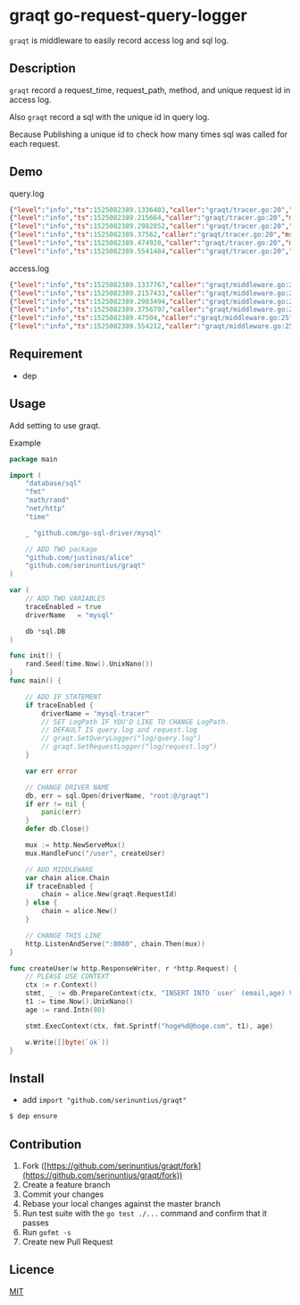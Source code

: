 graqt go-request-query-logger
===

`graqt` is middleware to easily record access log and sql log.

## Description
`graqt` record a request_time, request_path, method, and unique request id in access log.

Also `graqt` record a sql with the unique id in query log.

Because Publishing a unique id to check how many times sql was called for each request.


## Demo
query.log
```json
{"level":"info","ts":1525082389.1336403,"caller":"graqt/tracer.go:20","msg":"Exec","query":"INSERT INTO `user` (email,age) VALUES (?, ?)","args":[{"Name":"","Ordinal":1,"Value":"hoge1525082389130688404@hoge.com"},{"Name":"","Ordinal":2,"Value":57}],"time":0.001157627,"request_id":"5914e629-6746-42c5-b342-702f224f48e1"}
{"level":"info","ts":1525082389.215664,"caller":"graqt/tracer.go:20","msg":"Exec","query":"INSERT INTO `user` (email,age) VALUES (?, ?)","args":[{"Name":"","Ordinal":1,"Value":"hoge1525082389213632765@hoge.com"},{"Name":"","Ordinal":2,"Value":37}],"time":0.002013919,"request_id":"4e743b2a-59be-4692-b36b-3b6a9ba78b01"}
{"level":"info","ts":1525082389.2982852,"caller":"graqt/tracer.go:20","msg":"Exec","query":"INSERT INTO `user` (email,age) VALUES (?, ?)","args":[{"Name":"","Ordinal":1,"Value":"hoge1525082389287262677@hoge.com"},{"Name":"","Ordinal":2,"Value":74}],"time":0.011005944,"request_id":"f1d68fb3-5450-48f3-9f46-1ea5ad2370fb"}
{"level":"info","ts":1525082389.37562,"caller":"graqt/tracer.go:20","msg":"Exec","query":"INSERT INTO `user` (email,age) VALUES (?, ?)","args":[{"Name":"","Ordinal":1,"Value":"hoge1525082389372293507@hoge.com"},{"Name":"","Ordinal":2,"Value":64}],"time":0.003297617,"request_id":"e727db2b-df12-410c-91a4-4dd3117b9452"}
{"level":"info","ts":1525082389.474928,"caller":"graqt/tracer.go:20","msg":"Exec","query":"INSERT INTO `user` (email,age) VALUES (?, ?)","args":[{"Name":"","Ordinal":1,"Value":"hoge1525082389470871128@hoge.com"},{"Name":"","Ordinal":2,"Value":73}],"time":0.001937477,"request_id":"57df4708-9705-4401-98b2-fad4bacfe585"}
{"level":"info","ts":1525082389.5541484,"caller":"graqt/tracer.go:20","msg":"Exec","query":"INSERT INTO `user` (email,age) VALUES (?, ?)","args":[{"Name":"","Ordinal":1,"Value":"hoge1525082389550824448@hoge.com"},{"Name":"","Ordinal":2,"Value":39}],"time":0.001194376,"request_id":"58957516-c7b2-4f64-8889-b39496e6597f"}
```

access.log
```json
{"level":"info","ts":1525082389.1337767,"caller":"graqt/middleware.go:25","msg":"","time":0.011566198,"request_id":"5914e629-6746-42c5-b342-702f224f48e1","path":"/user"}
{"level":"info","ts":1525082389.2157433,"caller":"graqt/middleware.go:25","msg":"","time":0.003945689,"request_id":"4e743b2a-59be-4692-b36b-3b6a9ba78b01","path":"/user"}
{"level":"info","ts":1525082389.2983494,"caller":"graqt/middleware.go:25","msg":"","time":0.014426681,"request_id":"f1d68fb3-5450-48f3-9f46-1ea5ad2370fb","path":"/user"}
{"level":"info","ts":1525082389.3756797,"caller":"graqt/middleware.go:25","msg":"","time":0.004002398,"request_id":"e727db2b-df12-410c-91a4-4dd3117b9452","path":"/user"}
{"level":"info","ts":1525082389.47504,"caller":"graqt/middleware.go:25","msg":"","time":0.005889232,"request_id":"57df4708-9705-4401-98b2-fad4bacfe585","path":"/user"}
{"level":"info","ts":1525082389.554212,"caller":"graqt/middleware.go:25","msg":"","time":0.016009073,"request_id":"58957516-c7b2-4f64-8889-b39496e6597f","path":"/user"}
```


## Requirement
- dep

## Usage

Add setting to use graqt.

Example
```go
package main

import (
	"database/sql"
	"fmt"
	"math/rand"
	"net/http"
	"time"

	_ "github.com/go-sql-driver/mysql"

	// ADD TWO package
	"github.com/justinas/alice"
	"github.com/serinuntius/graqt"
)

var (
	// ADD TWO VARIABLES
	traceEnabled = true
	driverName   = "mysql"

	db *sql.DB
)

func init() {
	rand.Seed(time.Now().UnixNano())
}
func main() {

	// ADD IF STATEMENT
	if traceEnabled {
		driverName = "mysql-tracer"
		// SET LogPath IF YOU'D LIKE TO CHANGE LogPath.
		// DEFAULT IS query.log and request.log
		// graqt.SetQueryLogger("log/query.log")
		// graqt.SetRequestLogger("log/request.log")
	}

	var err error

	// CHANGE DRIVER NAME
	db, err = sql.Open(driverName, "root:@/graqt")
	if err != nil {
		panic(err)
	}
	defer db.Close()

	mux := http.NewServeMux()
	mux.HandleFunc("/user", createUser)

	// ADD MIDDLEWARE
	var chain alice.Chain
	if traceEnabled {
		chain = alice.New(graqt.RequestId)
	} else {
		chain = alice.New()
	}

	// CHANGE THIS LINE
	http.ListenAndServe(":8080", chain.Then(mux))
}

func createUser(w http.ResponseWriter, r *http.Request) {
	// PLEASE USE CONTEXT
	ctx := r.Context()
	stmt, _ := db.PrepareContext(ctx, "INSERT INTO `user` (email,age) VALUES (?, ?)")
	t1 := time.Now().UnixNano()
	age := rand.Intn(80)

	stmt.ExecContext(ctx, fmt.Sprintf("hoge%d@hoge.com", t1), age)

	w.Write([]byte(`ok`))
}

```

## Install

- add `import "github.com/serinuntius/graqt"`

```bash
$ dep ensure
```

## Contribution
1. Fork ([https://github.com/serinuntius/graqt/fork](https://github.com/serinuntius/graqt/fork))
2. Create a feature branch
3. Commit your changes
4. Rebase your local changes against the master branch
5. Run test suite with the `go test ./...` command and confirm that it passes
6. Run `gofmt -s`
7. Create new Pull Request


## Licence

[MIT](https://github.com/serinuntius/graqt/blob/master/LICENCE)
